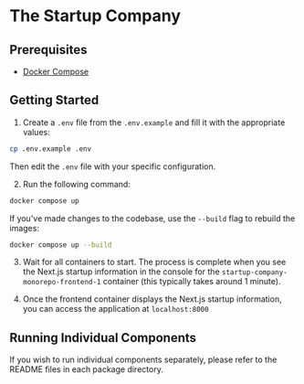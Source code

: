# The Startup Company

## Prerequisites
- [Docker Compose](https://docs.docker.com/compose/install/)

## Getting Started
1. Create a `.env` file from the `.env.example` and fill it with the appropriate values:
```bash
cp .env.example .env
```
Then edit the `.env` file with your specific configuration.

2. Run the following command:
```bash
docker compose up
```
If you've made changes to the codebase, use the `--build` flag to rebuild the images:
```bash
docker compose up --build
```

3. Wait for all containers to start. The process is complete when you see the Next.js startup information in the console for the `startup-company-monorepo-frontend-1` container (this typically takes around 1 minute).

4. Once the frontend container displays the Next.js startup information, you can access the application at `localhost:8000`

## Running Individual Components
If you wish to run individual components separately, please refer to the README files in each package directory.
